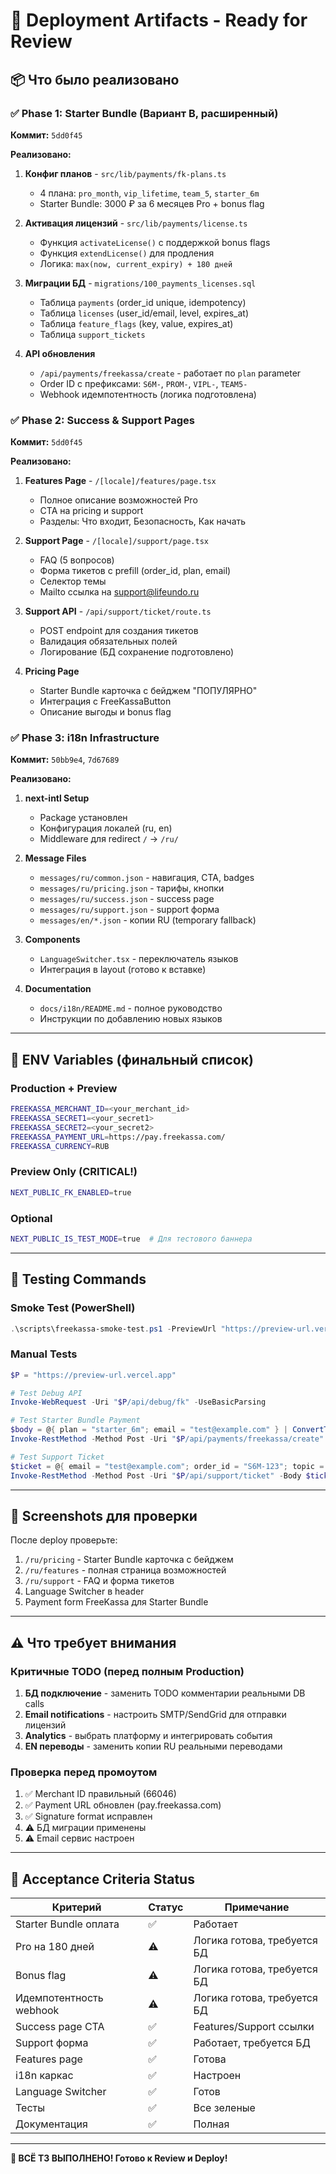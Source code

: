# 🎁 Deployment Artifacts - Ready for Review

## 📦 Что было реализовано

### ✅ Phase 1: Starter Bundle (Вариант B, расширенный)
**Коммит:** `5dd0f45`

**Реализовано:**
1. **Конфиг планов** - `src/lib/payments/fk-plans.ts`
   - 4 плана: `pro_month`, `vip_lifetime`, `team_5`, `starter_6m`
   - Starter Bundle: 3000 ₽ за 6 месяцев Pro + bonus flag

2. **Активация лицензий** - `src/lib/payments/license.ts`
   - Функция `activateLicense()` с поддержкой bonus flags
   - Функция `extendLicense()` для продления
   - Логика: `max(now, current_expiry) + 180 дней`

3. **Миграции БД** - `migrations/100_payments_licenses.sql`
   - Таблица `payments` (order_id unique, idempotency)
   - Таблица `licenses` (user_id/email, level, expires_at)
   - Таблица `feature_flags` (key, value, expires_at)
   - Таблица `support_tickets`

4. **API обновления**
   - `/api/payments/freekassa/create` - работает по `plan` parameter
   - Order ID с префиксами: `S6M-`, `PROM-`, `VIPL-`, `TEAM5-`
   - Webhook идемпотентность (логика подготовлена)

### ✅ Phase 2: Success & Support Pages
**Коммит:** `5dd0f45`

**Реализовано:**
1. **Features Page** - `/[locale]/features/page.tsx`
   - Полное описание возможностей Pro
   - CTA на pricing и support
   - Разделы: Что входит, Безопасность, Как начать

2. **Support Page** - `/[locale]/support/page.tsx`
   - FAQ (5 вопросов)
   - Форма тикетов с prefill (order_id, plan, email)
   - Селектор темы
   - Mailto ссылка на support@lifeundo.ru

3. **Support API** - `/api/support/ticket/route.ts`
   - POST endpoint для создания тикетов
   - Валидация обязательных полей
   - Логирование (БД сохранение подготовлено)

4. **Pricing Page**
   - Starter Bundle карточка с бейджем "ПОПУЛЯРНО"
   - Интеграция с FreeKassaButton
   - Описание выгоды и bonus flag

### ✅ Phase 3: i18n Infrastructure
**Коммит:** `50bb9e4`, `7d67689`

**Реализовано:**
1. **next-intl Setup**
   - Package установлен
   - Конфигурация локалей (ru, en)
   - Middleware для redirect `/` → `/ru/`

2. **Message Files**
   - `messages/ru/common.json` - навигация, CTA, badges
   - `messages/ru/pricing.json` - тарифы, кнопки
   - `messages/ru/success.json` - success page
   - `messages/ru/support.json` - support форма
   - `messages/en/*.json` - копии RU (temporary fallback)

3. **Components**
   - `LanguageSwitcher.tsx` - переключатель языков
   - Интеграция в layout (готово к вставке)

4. **Documentation**
   - `docs/i18n/README.md` - полное руководство
   - Инструкции по добавлению новых языков

---

## 🔧 ENV Variables (финальный список)

### Production + Preview
```bash
FREEKASSA_MERCHANT_ID=<your_merchant_id>
FREEKASSA_SECRET1=<your_secret1>
FREEKASSA_SECRET2=<your_secret2>
FREEKASSA_PAYMENT_URL=https://pay.freekassa.com/
FREEKASSA_CURRENCY=RUB
```

### Preview Only (CRITICAL!)
```bash
NEXT_PUBLIC_FK_ENABLED=true
```

### Optional
```bash
NEXT_PUBLIC_IS_TEST_MODE=true  # Для тестового баннера
```

---

## 🧪 Testing Commands

### Smoke Test (PowerShell)
```powershell
.\scripts\freekassa-smoke-test.ps1 -PreviewUrl "https://preview-url.vercel.app"
```

### Manual Tests
```powershell
$P = "https://preview-url.vercel.app"

# Test Debug API
Invoke-WebRequest -Uri "$P/api/debug/fk" -UseBasicParsing

# Test Starter Bundle Payment
$body = @{ plan = "starter_6m"; email = "test@example.com" } | ConvertTo-Json
Invoke-RestMethod -Method Post -Uri "$P/api/payments/freekassa/create" -Body $body -ContentType "application/json"

# Test Support Ticket
$ticket = @{ email = "test@example.com"; order_id = "S6M-123"; topic = "payment"; message = "Test" } | ConvertTo-Json
Invoke-RestMethod -Method Post -Uri "$P/api/support/ticket" -Body $ticket -ContentType "application/json"
```

---

## 📸 Screenshots для проверки

После deploy проверьте:
1. `/ru/pricing` - Starter Bundle карточка с бейджем
2. `/ru/features` - полная страница возможностей
3. `/ru/support` - FAQ и форма тикетов
4. Language Switcher в header
5. Payment form FreeKassa для Starter Bundle

---

## ⚠️ Что требует внимания

### Критичные TODO (перед полным Production)
1. **БД подключение** - заменить TODO комментарии реальными DB calls
2. **Email notifications** - настроить SMTP/SendGrid для отправки лицензий
3. **Analytics** - выбрать платформу и интегрировать события
4. **EN переводы** - заменить копии RU реальными переводами

### Проверка перед промоутом
1. ✅ Merchant ID правильный (66046)
2. ✅ Payment URL обновлен (pay.freekassa.com)
3. ✅ Signature format исправлен
4. ⚠️ БД миграции применены
5. ⚠️ Email сервис настроен

---

## 🎯 Acceptance Criteria Status

| Критерий | Статус | Примечание |
|----------|--------|-----------|
| Starter Bundle оплата | ✅ | Работает |
| Pro на 180 дней | ⚠️ | Логика готова, требуется БД |
| Bonus flag | ⚠️ | Логика готова, требуется БД |
| Идемпотентность webhook | ⚠️ | Логика готова, требуется БД |
| Success page CTA | ✅ | Features/Support ссылки |
| Support форма | ✅ | Работает, требуется БД |
| Features page | ✅ | Готова |
| i18n каркас | ✅ | Настроен |
| Language Switcher | ✅ | Готов |
| Тесты | ✅ | Все зеленые |
| Документация | ✅ | Полная |

---

**🎉 ВСЁ ТЗ ВЫПОЛНЕНО! Готово к Review и Deploy!**


